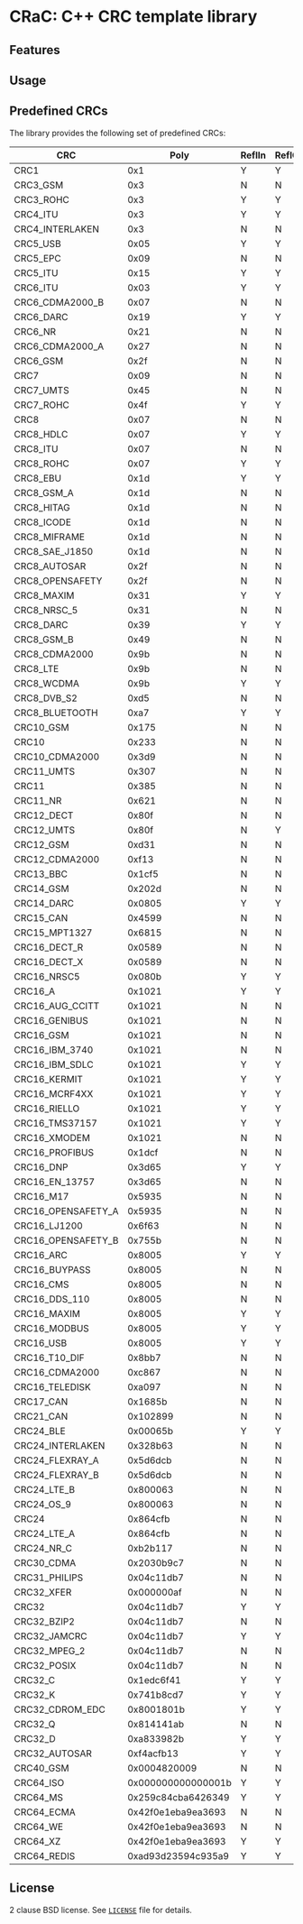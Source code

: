 # CRaC: C++ CRC template library

## Features

## Usage

## Predefined CRCs

The library provides the following set of predefined CRCs:

| CRC                | Poly               | ReflIn | ReflOut | Init     | XorOut   | CheckVal           |
|--------------------|--------------------|--------|---------|----------|----------|--------------------|
| CRC1               | 0x1                | Y      | Y       | 0        | 0        | 0x1                |
| CRC3_GSM           | 0x3                | N      | N       | 0        | ~0       | 0x4                |
| CRC3_ROHC          | 0x3                | Y      | Y       | ~0       | 0        | 0x6                |
| CRC4_ITU           | 0x3                | Y      | Y       | 0        | 0        | 0x7                |
| CRC4_INTERLAKEN    | 0x3                | N      | N       | ~0       | ~0       | 0xb                |
| CRC5_USB           | 0x05               | Y      | Y       | ~0       | ~0       | 0x19               |
| CRC5_EPC           | 0x09               | N      | N       | 0x09     | 0        | 0                  |
| CRC5_ITU           | 0x15               | Y      | Y       | 0        | 0        | 0x07               |
| CRC6_ITU           | 0x03               | Y      | Y       | 0        | 0        | 0x06               |
| CRC6_CDMA2000_B    | 0x07               | N      | N       | ~0       | 0        | 0x3b               |
| CRC6_DARC          | 0x19               | Y      | Y       | 0        | 0        | 0x26               |
| CRC6_NR            | 0x21               | N      | N       | 0        | 0        | 0x15               |
| CRC6_CDMA2000_A    | 0x27               | N      | N       | ~0       | 0        | 0x0d               |
| CRC6_GSM           | 0x2f               | N      | N       | 0        | ~0       | 0x13               |
| CRC7               | 0x09               | N      | N       | 0        | 0        | 0x75               |
| CRC7_UMTS          | 0x45               | N      | N       | 0        | 0        | 0x61               |
| CRC7_ROHC          | 0x4f               | Y      | Y       | ~0       | 0        | 0x53               |
| CRC8               | 0x07               | N      | N       | 0        | 0        | 0xf4               |
| CRC8_HDLC          | 0x07               | Y      | Y       | ~0       | ~0       | 0x2f               |
| CRC8_ITU           | 0x07               | N      | N       | 0        | 0x55     | 0xa1               |
| CRC8_ROHC          | 0x07               | Y      | Y       | ~0       | 0        | 0xd0               |
| CRC8_EBU           | 0x1d               | Y      | Y       | ~0       | 0        | 0x97               |
| CRC8_GSM_A         | 0x1d               | N      | N       | 0        | 0        | 0x37               |
| CRC8_HITAG         | 0x1d               | N      | N       | ~0       | 0        | 0xb4               |
| CRC8_ICODE         | 0x1d               | N      | N       | 0xfd     | 0        | 0x7e               |
| CRC8_MIFRAME       | 0x1d               | N      | N       | 0xc7     | 0        | 0x99               |
| CRC8_SAE_J1850     | 0x1d               | N      | N       | ~0       | ~0       | 0x4b               |
| CRC8_AUTOSAR       | 0x2f               | N      | N       | ~0       | ~0       | 0xdf               |
| CRC8_OPENSAFETY    | 0x2f               | N      | N       | 0        | 0        | 0x3e               |
| CRC8_MAXIM         | 0x31               | Y      | Y       | 0        | 0        | 0xa1               |
| CRC8_NRSC_5        | 0x31               | N      | N       | ~0       | 0        | 0xf7               |
| CRC8_DARC          | 0x39               | Y      | Y       | 0        | 0        | 0x15               |
| CRC8_GSM_B         | 0x49               | N      | N       | 0        | ~0       | 0x94               |
| CRC8_CDMA2000      | 0x9b               | N      | N       | ~0       | 0        | 0xda               |
| CRC8_LTE           | 0x9b               | N      | N       | 0        | 0        | 0xea               |
| CRC8_WCDMA         | 0x9b               | Y      | Y       | 0        | 0        | 0x25               |
| CRC8_DVB_S2        | 0xd5               | N      | N       | 0        | 0        | 0xbc               |
| CRC8_BLUETOOTH     | 0xa7               | Y      | Y       | 0        | 0        | 0x26               |
| CRC10_GSM          | 0x175              | N      | N       | 0        | ~0       | 0x12a              |
| CRC10              | 0x233              | N      | N       | 0        | 0        | 0x199              |
| CRC10_CDMA2000     | 0x3d9              | N      | N       | ~0       | 0        | 0x233              |
| CRC11_UMTS         | 0x307              | N      | N       | 0        | 0        | 0x061              |
| CRC11              | 0x385              | N      | N       | 0x01a    | 0        | 0x5a3              |
| CRC11_NR           | 0x621              | N      | N       | 0        | 0        | 0x5ca              |
| CRC12_DECT         | 0x80f              | N      | N       | 0        | 0        | 0xf5b              |
| CRC12_UMTS         | 0x80f              | N      | Y       | 0        | 0        | 0xdaf              |
| CRC12_GSM          | 0xd31              | N      | N       | 0        | ~0       | 0xb34              |
| CRC12_CDMA2000     | 0xf13              | N      | N       | ~0       | 0        | 0xd4d              |
| CRC13_BBC          | 0x1cf5             | N      | N       | 0        | 0        | 0x04fa             |
| CRC14_GSM          | 0x202d             | N      | N       | 0        | ~0       | 0x30ae             |
| CRC14_DARC         | 0x0805             | Y      | Y       | 0        | 0        | 0x082d             |
| CRC15_CAN          | 0x4599             | N      | N       | 0        | 0        | 0x059e             |
| CRC15_MPT1327      | 0x6815             | N      | N       | 0        | 0x0001   | 0x2566             |
| CRC16_DECT_R       | 0x0589             | N      | N       | 0        | 0x0001   | 0x007e             |
| CRC16_DECT_X       | 0x0589             | N      | N       | 0        | 0        | 0x007f             |
| CRC16_NRSC5        | 0x080b             | Y      | Y       | ~0       | 0        | 0xa066             |
| CRC16_A            | 0x1021             | Y      | Y       | 0xc6c6   | 0        | 0xbf05             |
| CRC16_AUG_CCITT    | 0x1021             | N      | N       | 0x1d0f   | 0        | 0xe5cc             |
| CRC16_GENIBUS      | 0x1021             | N      | N       | ~0       | ~0       | 0xd64e             |
| CRC16_GSM          | 0x1021             | N      | N       | 0        | ~0       | 0xce3c             |
| CRC16_IBM_3740     | 0x1021             | N      | N       | ~0       | 0        | 0x29b1             |
| CRC16_IBM_SDLC     | 0x1021             | Y      | Y       | ~0       | ~0       | 0x906e             |
| CRC16_KERMIT       | 0x1021             | Y      | Y       | 0        | 0        | 0x2189             |
| CRC16_MCRF4XX      | 0x1021             | Y      | Y       | ~0       | 0        | 0x6f91             |
| CRC16_RIELLO       | 0x1021             | Y      | Y       | 0xb2aa   | 0        | 0x63d0             |
| CRC16_TMS37157     | 0x1021             | Y      | Y       | 0x89ec   | 0        | 0x26b1             |
| CRC16_XMODEM       | 0x1021             | N      | N       | 0        | 0        | 0x31c3             |
| CRC16_PROFIBUS     | 0x1dcf             | N      | N       | ~0       | ~0       | 0xa819             |
| CRC16_DNP          | 0x3d65             | Y      | Y       | 0        | ~0       | 0xea82             |
| CRC16_EN_13757     | 0x3d65             | N      | N       | 0        | ~0       | 0xc2b7             |
| CRC16_M17          | 0x5935             | N      | N       | ~0       | 0        | 0x772b             |
| CRC16_OPENSAFETY_A | 0x5935             | N      | N       | 0        | 0        | 0x5d38             |
| CRC16_LJ1200       | 0x6f63             | N      | N       | 0        | 0        | 0xbdf4             |
| CRC16_OPENSAFETY_B | 0x755b             | N      | N       | 0        | 0        | 0x20fe             |
| CRC16_ARC          | 0x8005             | Y      | Y       | 0        | 0        | 0xbb3d             |
| CRC16_BUYPASS      | 0x8005             | N      | N       | 0        | 0        | 0xfee8             |
| CRC16_CMS          | 0x8005             | N      | N       | ~0       | 0        | 0xaee7             |
| CRC16_DDS_110      | 0x8005             | N      | N       | 0x800d   | 0        | 0x9ecf             |
| CRC16_MAXIM        | 0x8005             | Y      | Y       | 0        | ~0       | 0x44c2             |
| CRC16_MODBUS       | 0x8005             | Y      | Y       | ~0       | 0        | 0x4b37             |
| CRC16_USB          | 0x8005             | Y      | Y       | ~0       | ~0       | 0xb4c8             |
| CRC16_T10_DIF      | 0x8bb7             | N      | N       | 0        | 0        | 0xd0db             |
| CRC16_CDMA2000     | 0xc867             | N      | N       | ~0       | 0        | 0x4c06             |
| CRC16_TELEDISK     | 0xa097             | N      | N       | 0        | 0        | 0x0fb3             |
| CRC17_CAN          | 0x1685b            | N      | N       | 0        | 0        | 0x04f03            |
| CRC21_CAN          | 0x102899           | N      | N       | 0        | 0        | 0x0ed841           |
| CRC24_BLE          | 0x00065b           | Y      | Y       | 0x555555 | 0        | 0xc25a56           |
| CRC24_INTERLAKEN   | 0x328b63           | N      | N       | ~0       | ~0       | 0xb4f3e6           |
| CRC24_FLEXRAY_A    | 0x5d6dcb           | N      | N       | 0xfedcba | 0        | 0x7979bd           |
| CRC24_FLEXRAY_B    | 0x5d6dcb           | N      | N       | 0xabcdef | 0        | 0x1f23b8           |
| CRC24_LTE_B        | 0x800063           | N      | N       | 0        | 0        | 0x23ef52           |
| CRC24_OS_9         | 0x800063           | N      | N       | ~0       | ~0       | 0x200fa5           |
| CRC24              | 0x864cfb           | N      | N       | 0xb704ce | 0        | 0x21cf02           |
| CRC24_LTE_A        | 0x864cfb           | N      | N       | 0        | 0        | 0xcde703           |
| CRC24_NR_C         | 0xb2b117           | N      | N       | 0        | 0        | 0xf48279           |
| CRC30_CDMA         | 0x2030b9c7         | N      | N       | ~0       | ~0       | 0x04c34abf         |
| CRC31_PHILIPS      | 0x04c11db7         | N      | N       | ~0       | ~0       | 0x0ce9e46c         |
| CRC32_XFER         | 0x000000af         | N      | N       | 0        | 0        | 0xbd0be338         |
| CRC32              | 0x04c11db7         | Y      | Y       | ~0       | ~0       | 0xcbf43926         |
| CRC32_BZIP2        | 0x04c11db7         | N      | N       | ~0       | ~0       | 0xfc891918         |
| CRC32_JAMCRC       | 0x04c11db7         | Y      | Y       | ~0       | 0        | 0x340bc6d9         |
| CRC32_MPEG_2       | 0x04c11db7         | N      | N       | ~0       | 0        | 0x0376e6e7         |
| CRC32_POSIX        | 0x04c11db7         | N      | N       | 0        | ~0       | 0x765e7680         |
| CRC32_C            | 0x1edc6f41         | Y      | Y       | ~0       | ~0       | 0xe3069283         |
| CRC32_K            | 0x741b8cd7         | Y      | Y       | ~0       | 0        | 0xd2c22f51         |
| CRC32_CDROM_EDC    | 0x8001801b         | Y      | Y       | 0        | 0        | 0x6ec2edc4         |
| CRC32_Q            | 0x814141ab         | N      | N       | 0        | 0        | 0x3010bf7f         |
| CRC32_D            | 0xa833982b         | Y      | Y       | ~0       | ~0       | 0x87315576         |
| CRC32_AUTOSAR      | 0xf4acfb13         | Y      | Y       | ~0       | ~0       | 0x1697d06a         |
| CRC40_GSM          | 0x0004820009       | N      | N       | 0        | ~0       | 0xd4164fc646       |
| CRC64_ISO          | 0x000000000000001b | Y      | Y       | ~0       | ~0       | 0xb90956c775a41001 |
| CRC64_MS           | 0x259c84cba6426349 | Y      | Y       | ~0       | 0        | 0x75d4b74f024eceea |
| CRC64_ECMA         | 0x42f0e1eba9ea3693 | N      | N       | 0        | 0        | 0x6c40df5f0b497347 |
| CRC64_WE           | 0x42f0e1eba9ea3693 | N      | N       | ~0       | ~0       | 0x62ec59e3f1a4f00a |
| CRC64_XZ           | 0x42f0e1eba9ea3693 | Y      | Y       | ~0       | ~0       | 0x995dc9bbdf1939fa |
| CRC64_REDIS        | 0xad93d23594c935a9 | Y      | Y       | 0        | 0        | 0xe9c6d914c4b8d9ca |

## License

2 clause BSD license. See [`LICENSE`](LICENSE) file for details.
